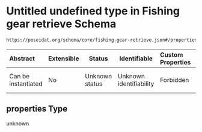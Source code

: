 # Untitled undefined type in Fishing gear retrieve Schema

```txt
https://poseidat.org/schema/core/fishing-gear-retrieve.json#/properties
```




| Abstract            | Extensible | Status         | Identifiable            | Custom Properties | Additional Properties | Access Restrictions | Defined In                                                                                     |
| :------------------ | ---------- | -------------- | ----------------------- | :---------------- | --------------------- | ------------------- | ---------------------------------------------------------------------------------------------- |
| Can be instantiated | No         | Unknown status | Unknown identifiability | Forbidden         | Allowed               | none                | [fishing-gear-retrieve.json\*](schemas/core/fishing-gear-retrieve.json "open original schema") |

## properties Type

unknown
